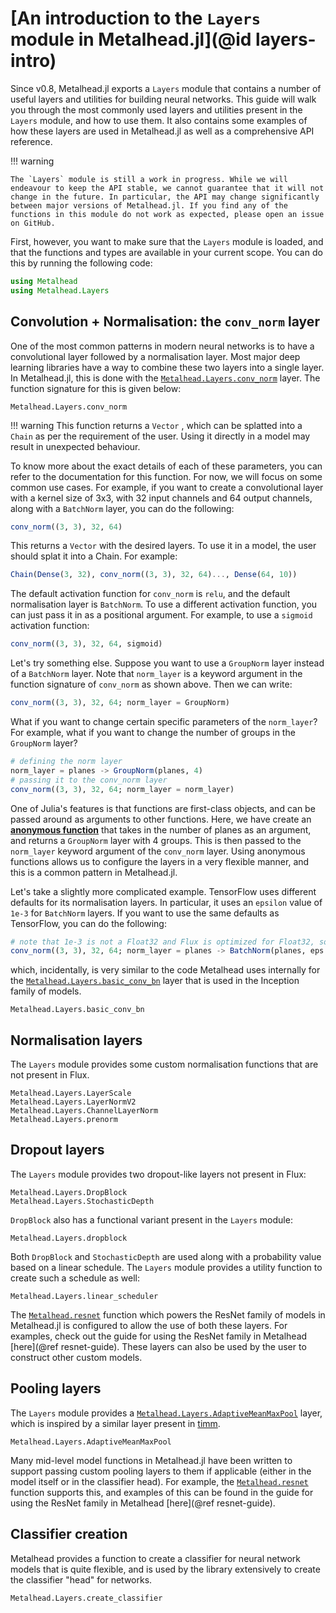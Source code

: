 # [An introduction to the `Layers` module in Metalhead.jl](@id layers-intro)

Since v0.8, Metalhead.jl exports a `Layers` module that contains a number of useful layers and utilities for building neural networks. This guide will walk you through the most commonly used layers and utilities present in the `Layers` module, and how to use them. It also contains some examples of how these layers are used in Metalhead.jl as well as a comprehensive API reference.

!!! warning

    The `Layers` module is still a work in progress. While we will endeavour to keep the API stable, we cannot guarantee that it will not change in the future. In particular, the API may change significantly between major versions of Metalhead.jl. If you find any of the functions in this module do not work as expected, please open an issue on GitHub.

First, however, you want to make sure that the `Layers` module is loaded, and that the functions and types are available in your current scope. You can do this by running the following code:

```julia
using Metalhead
using Metalhead.Layers
```

## Convolution + Normalisation: the `conv_norm` layer

One of the most common patterns in modern neural networks is to have a convolutional layer followed by a normalisation layer. Most major deep learning libraries have a way to combine these two layers into a single layer. In Metalhead.jl, this is done with the [`Metalhead.Layers.conv_norm`](@ref) layer. The function signature for this is given below:

```@docs
Metalhead.Layers.conv_norm
```

!!! warning
    This function returns a `Vector` , which can be splatted into a 
    `Chain` as per the requirement of the user. Using it directly in a model may
    result in unexpected behaviour.

To know more about the exact details of each of these parameters, you can refer to the documentation for this function. For now, we will focus on some common use cases. For example, if you want to create a convolutional layer with a kernel size of 3x3, with 32 input channels and 64 output channels, along with a `BatchNorm` layer, you can do the following:

```julia
conv_norm((3, 3), 32, 64)
```

This returns a `Vector` with the desired layers. To use it in a model, the user should splat it into a Chain. For example:

```julia
Chain(Dense(3, 32), conv_norm((3, 3), 32, 64)..., Dense(64, 10))
```

The default activation function for `conv_norm` is `relu`, and the default normalisation layer is `BatchNorm`. To use a different activation function, you can just pass it in as a positional argument. For example, to use a `sigmoid` activation function:

```julia
conv_norm((3, 3), 32, 64, sigmoid)
```

Let's try something else. Suppose you want to use a `GroupNorm` layer instead of a `BatchNorm` layer. Note that `norm_layer` is a keyword argument in the function signature of `conv_norm` as shown above. Then we can write:

```julia
conv_norm((3, 3), 32, 64; norm_layer = GroupNorm)
```

What if you want to change certain specific parameters of the `norm_layer`? For example, what if you want to change the number of groups in the `GroupNorm` layer?

```julia
# defining the norm layer
norm_layer = planes -> GroupNorm(planes, 4)
# passing it to the conv_norm layer
conv_norm((3, 3), 32, 64; norm_layer = norm_layer)
```

One of Julia's features is that functions are first-class objects, and can be passed around as arguments to other functions. Here, we have create an [**anonymous function**](https://docs.julialang.org/en/v1/manual/functions/#man-anonymous-functions-1) that takes in the number of planes as an argument, and returns a `GroupNorm` layer with 4 groups. This is then passed to the `norm_layer` keyword argument of the `conv_norm` layer. Using anonymous functions allows us to configure the layers in a very flexible manner, and this is a common pattern in Metalhead.jl.

Let's take a slightly more complicated example. TensorFlow uses different defaults for its normalisation layers. In particular, it uses an `epsilon` value of `1e-3` for `BatchNorm` layers. If you want to use the same defaults as TensorFlow, you can do the following:

```julia
# note that 1e-3 is not a Float32 and Flux is optimized for Float32, so we use 1.0f-3
conv_norm((3, 3), 32, 64; norm_layer = planes -> BatchNorm(planes, eps = 1.0f-3))
```

which, incidentally, is very similar to the code Metalhead uses internally for the [`Metalhead.Layers.basic_conv_bn`](@ref) layer that is used in the Inception family of models.

```@docs
Metalhead.Layers.basic_conv_bn
```

## Normalisation layers

The `Layers` module provides some custom normalisation functions that are not present in Flux.
 
```@docs
Metalhead.Layers.LayerScale
Metalhead.Layers.LayerNormV2
Metalhead.Layers.ChannelLayerNorm
Metalhead.Layers.prenorm
```

## Dropout layers

The `Layers` module provides two dropout-like layers not present in Flux:

```@docs
Metalhead.Layers.DropBlock
Metalhead.Layers.StochasticDepth
```

`DropBlock` also has a functional variant present in the `Layers` module:

```@docs
Metalhead.Layers.dropblock
```

Both `DropBlock` and `StochasticDepth` are used along with a probability value based on a linear schedule. The `Layers` module provides a utility function to create such a schedule as well:

```@docs
Metalhead.Layers.linear_scheduler
```

The [`Metalhead.resnet`](@ref) function which powers the ResNet family of models in Metalhead.jl is configured to allow the use of both these layers. For examples, check out the guide for using the ResNet family in Metalhead [here](@ref resnet-guide). These layers can also be used by the user to construct other custom models.

## Pooling layers

The `Layers` module provides a [`Metalhead.Layers.AdaptiveMeanMaxPool`](@ref) layer, which is inspired by a similar layer present in [timm](https://github.com/huggingface/pytorch-image-models/blob/394e8145551191ae60f672556936314a20232a35/timm/layers/adaptive_avgmax_pool.py#L106). 

```@docs
Metalhead.Layers.AdaptiveMeanMaxPool
```

Many mid-level model functions in Metalhead.jl have been written to support passing custom pooling layers to them if applicable (either in the model itself or in the classifier head). For example, the [`Metalhead.resnet`](@ref) function supports this, and examples of this can be found in the guide for using the ResNet family in Metalhead [here](@ref resnet-guide).

## Classifier creation

Metalhead provides a function to create a classifier for neural network models that is quite flexible, and is used by the library extensively to create the classifier "head" for networks.

```@docs
Metalhead.Layers.create_classifier
```

